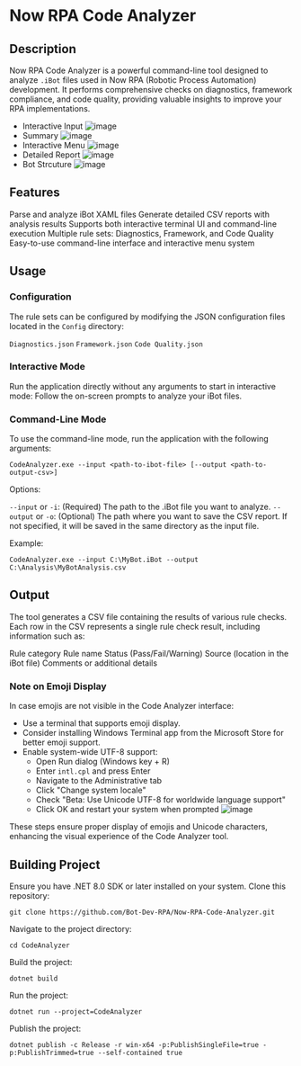 # Now RPA Code Analyzer
## Description
Now RPA Code Analyzer is a powerful command-line tool designed to analyze `.iBot` files used in Now RPA (Robotic Process Automation) development. It performs comprehensive checks on diagnostics, framework compliance, and code quality, providing valuable insights to improve your RPA implementations.
- Interactive Input
![image](https://github.com/user-attachments/assets/a46006fe-9ea9-44de-afee-6e63198dc3d5)
- Summary
![image](https://github.com/user-attachments/assets/4656d004-77ab-495c-8c0d-1085b09b55c8)
- Interactive Menu
![image](https://github.com/user-attachments/assets/0207a135-419f-47ce-afb6-067f866decca)
- Detailed Report
![image](https://github.com/user-attachments/assets/b94f8fd2-6acd-4c0c-a2e4-2929539dca13)
- Bot Strcuture
![image](https://github.com/user-attachments/assets/c5e8782c-d586-406f-8867-361ef28ce053)


## Features
Parse and analyze iBot XAML files
Generate detailed CSV reports with analysis results
Supports both interactive terminal UI and command-line execution
Multiple rule sets: Diagnostics, Framework, and Code Quality
Easy-to-use command-line interface and interactive menu system


## Usage
### Configuration
The rule sets can be configured by modifying the JSON configuration files located in the `Config` directory:

`Diagnostics.json`
`Framework.json`
`Code Quality.json`
### Interactive Mode
Run the application directly without any arguments to start in interactive mode:
Follow the on-screen prompts to analyze your iBot files.

### Command-Line Mode
To use the command-line mode, run the application with the following arguments:
```
CodeAnalyzer.exe --input <path-to-ibot-file> [--output <path-to-output-csv>]
```
Options:

`--input` or `-i`: (Required) The path to the .iBot file you want to analyze.
`--output` or `-o`: (Optional) The path where you want to save the CSV report. If not specified, it will be saved in the same directory as the input file.

Example:
```
CodeAnalyzer.exe --input C:\MyBot.iBot --output C:\Analysis\MyBotAnalysis.csv
```


## Output
The tool generates a CSV file containing the results of various rule checks. Each row in the CSV represents a single rule check result, including information such as:

Rule category
Rule name
Status (Pass/Fail/Warning)
Source (location in the iBot file)
Comments or additional details

### Note on Emoji Display
In case emojis are not visible in the Code Analyzer interface:

- Use a terminal that supports emoji display.
- Consider installing Windows Terminal app from the Microsoft Store for better emoji support.
- Enable system-wide UTF-8 support:
  - Open Run dialog (Windows key + R)
  - Enter `intl.cpl` and press Enter
  - Navigate to the Administrative tab
  - Click "Change system locale"
  - Check "Beta: Use Unicode UTF-8 for worldwide language support"
  - Click OK and restart your system when prompted
    ![image](https://github.com/user-attachments/assets/fcbe3eee-7065-4026-a5a8-1bf3bbb2c93e)


These steps ensure proper display of emojis and Unicode characters, enhancing the visual experience of the Code Analyzer tool.
## Building Project
Ensure you have .NET 8.0 SDK or later installed on your system.
Clone this repository:
```
git clone https://github.com/Bot-Dev-RPA/Now-RPA-Code-Analyzer.git
```
Navigate to the project directory:
```
cd CodeAnalyzer
```
Build the project:
```
dotnet build
```
Run the project:
```
dotnet run --project=CodeAnalyzer
```
Publish the project:
```
dotnet publish -c Release -r win-x64 -p:PublishSingleFile=true -p:PublishTrimmed=true --self-contained true
```
